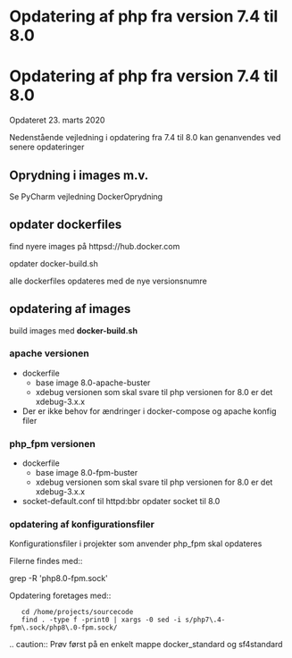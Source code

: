 # Opdatering af php fra version 7.4 til 8.0
# Opdatering af php fra version 7.4 til 8.0

Opdateret 23. marts 2020


Nedenstående vejledning  i opdatering fra 7.4 til 8.0 kan genanvendes ved senere opdateringer

## Oprydning i images m.v.

Se PyCharm vejledning DockerOprydning

## opdater dockerfiles

find nyere images på httpsd://hub.docker.com

opdater docker-build.sh

alle dockerfiles opdateres med de nye versionsnumre

## opdatering af images

build images med **docker-build.sh**

### apache versionen
  - dockerfile 
    - base image 8.0-apache-buster
    - xdebug versionen som skal svare til php versionen for 8.0 er det xdebug-3.x.x
  - Der er ikke behov for ændringer i docker-compose og apache konfig filer

### php_fpm versionen
  - dockerfile
    - base image 8.0-fpm-buster
    - xdebug versionen som skal svare til php versionen for 8.0 er det xdebug-3.x.x
  - socket-default.conf til httpd:bbr opdater socket til 8.0
  
### opdatering af konfigurationsfiler

Konfigurationsfiler i projekter som anvender php_fpm skal opdateres

Filerne findes med::

   grep -R 'php8.0-fpm.sock'

Opdatering foretages med::

```
   cd /home/projects/sourcecode
   find . -type f -print0 | xargs -0 sed -i s/php7\.4-fpm\.sock/php8\.0-fpm.sock/
```

.. caution:: Prøv først på en enkelt mappe docker_standard og sf4standard

